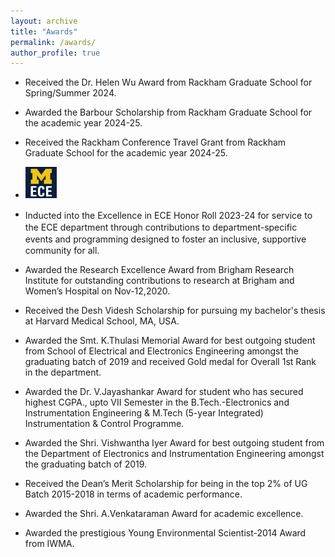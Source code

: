 ```yaml
---
layout: archive
title: "Awards"
permalink: /awards/
author_profile: true
---
```



* Received the Dr. Helen Wu Award from Rackham Graduate School for Spring/Summer 2024.
*  Awarded the Barbour Scholarship from Rackham Graduate School for the academic year 2024-25.
* Received the Rackham Conference Travel Grant from Rackham Graduate School for the academic year 2024-25.
* <img src="../images/UM_ECE.jfif" width="50"/>
* <span style="vertical-align: middle;">Inducted into the Excellence in ECE Honor Roll 2023-24 for service to the ECE department through contributions to department-specific events and programming designed to foster an inclusive, supportive community for all.</span>

* Awarded the Research Excellence Award from Brigham Research Institute for outstanding contributions to research at Brigham and Women’s Hospital on Nov-12,2020.
* Received the Desh Videsh Scholarship for pursuing my bachelor's thesis at Harvard Medical School, MA, USA.
* Awarded the Smt. K.Thulasi Memorial Award for best outgoing student from School of Electrical and Electronics Engineering amongst the graduating batch of 2019 and received Gold medal for Overall 1st Rank in the department.
*  Awarded the Dr. V.Jayashankar Award for student who has secured highest CGPA., upto VII Semester in the B.Tech.-Electronics and Instrumentation Engineering & M.Tech (5-year Integrated) Instrumentation & Control Programme.
*   Awarded the Shri. Vishwantha Iyer Award for best outgoing student from the Department of Electronics and Instrumentation Engineering amongst the graduating batch of 2019.
* Received the Dean’s Merit Scholarship for being in the top 2% of UG Batch 2015-2018 in terms of academic performance.
* Awarded the Shri. A.Venkataraman Award for academic excellence.
* Awarded the prestigious Young Environmental Scientist-2014 Award from IWMA. 
